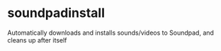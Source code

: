 # soundpadinstall
Automatically downloads and installs sounds/videos to Soundpad, and cleans up after itself
